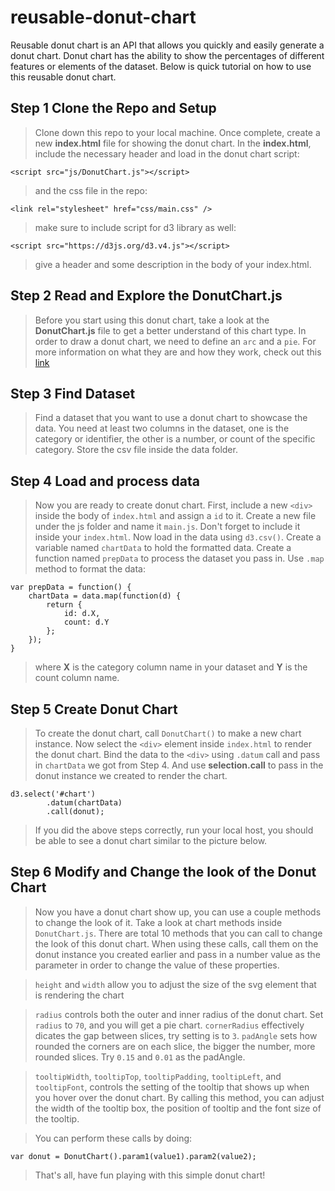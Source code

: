# reusable-donut-chart

Reusable donut chart is an API that allows you quickly and easily generate a donut chart. Donut chart has the ability to show the percentages of different features or elements of the dataset. Below is quick tutorial on how to use this reusable donut chart.

## Step 1 Clone the Repo and Setup
> Clone down this repo to your local machine. Once complete, create a new **index.html** file for showing the donut chart. In the **index.html**, include the necessary header and load in the donut chart script:

	<script src="js/DonutChart.js"></script>
> and the css file in the repo:

	<link rel="stylesheet" href="css/main.css" />
> make sure to include script for d3 library as well:

	<script src="https://d3js.org/d3.v4.js"></script>
> give a header and some description in the body of your index.html.

## Step 2 Read and Explore the DonutChart.js
> Before you start using this donut chart, take a look at the **DonutChart.js** file to get a better understand of this chart type. In order to draw a donut chart, we need to define an `arc` and a `pie`. For more information on what they are and how they work, check out this [link](https://github.com/d3/d3/blob/master/API.md#pies)

## Step 3 Find Dataset
> Find a dataset that you want to use a donut chart to showcase the data. You need at least two columns in the dataset, one is the category or identifier, the other is a number, or count of the specific category. Store the csv file inside the data folder.

## Step 4 Load and process data
> Now you are ready to create donut chart. First, include a new `<div>` inside the body of `index.html` and assign a `id` to it.
> Create a new file under the js folder and name it `main.js`. Don't forget to include it inside your `index.html`.
> Now load in the data using `d3.csv()`.
> Create a variable named `chartData` to hold the formatted data.
> Create a function named `prepData` to process the dataset you pass in. Use `.map` method to format the data:
	
	var prepData = function() {
        chartData = data.map(function(d) {
            return {
                id: d.X,
                count: d.Y
            };
        });
    }
> where **X** is the category column name in your dataset and **Y** is the count column name.


## Step 5 Create Donut Chart
> To create the donut chart, call `DonutChart()` to make a new chart instance.
> Now select the `<div>` element inside `index.html` to render the donut chart. Bind the data to the `<div>` using `.datum` call and pass in `chartData` we got from Step 4. And use **selection.call** to pass in the donut instance we created to render the chart.
	
	d3.select('#chart')
            .datum(chartData)
            .call(donut);
> If you did the above steps correctly, run your local host, you should be able to see a donut chart similar to the picture below.

## Step 6 Modify and Change the look of the Donut Chart
> Now you have a donut chart show up, you can use a couple methods to change the look of it.
> Take a look at chart methods inside `DonutChart.js`. There are total 10 methods that you can call to change the look of this donut chart. When using these calls, call them on the donut instance you created earlier and pass in a number value as the parameter in order to change the value of these properties.

> `height` and `width` allow you to adjust the size of the svg element that is rendering the chart

> `radius` controls both the outer and inner radius of the donut chart. Set `radius` to `70`, and you will get a pie chart. `cornerRadius` effectively dicates the gap between slices, try setting is to `3`. `padAngle` sets how rounded the corners are on each slice, the bigger the number, more rounded slices. Try `0.15` and `0.01` as the padAngle.

> `tooltipWidth`, `tooltipTop`, `tooltipPadding`, `tooltipLeft`, and `tooltipFont`, controls the setting of the tooltip that shows up when you hover over the donut chart. By calling this method, you can adjust the width of the tooltip box, the position of tooltip and the font size of the tooltip.

> You can perform these calls by doing:

	var donut = DonutChart().param1(value1).param2(value2);

> That's all, have fun playing with this simple donut chart!




